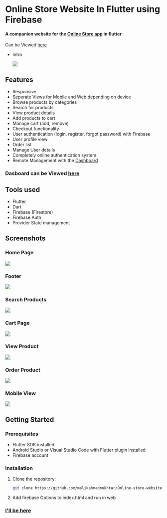 # Online Store Website In Flutter using Firebase
#### A companion website for the [Online Store app](https://github.com/malikahmadmukhtar/Online-Store-App-using-flutter-Firebase) in flutter

Can be Viewed [here](https://shopping-zone12.netlify.app/)
- Intro

  <img src="https://github.com/malikahmadmukhtar/Online-store-website-using-firebase-in-flutter/assets/158511475/19d9f446-a0c2-4de1-bbdf-76aa58b74808"/>


## Features
- Responsive
- Seperate Views for Mobile and Web depending on device
- Browse products by categories
- Search for products
- View product details
- Add products to cart
- Manage cart (add, remove)
- Checkout functionality
- User authentication (login, register, forgot password) with Firebase
- User profile view
- Order list
- Manage User details
- Completely online authentication system
- Remote Management with the [Dashboard](https://github.com/malikahmadmukhtar/Online-Store-Dashboard-for-windows-in-flutter)

### Dasboard can be Viewed [here](https://github.com/malikahmadmukhtar/Online-Store-Dashboard-for-windows-in-flutter)

## Tools used

- Flutter
- Dart
- Firebase (Firestore)
- Firebase Auth
- Provider State management

## Screenshots

### Home Page
<p align="left">
  <img src="https://github.com/malikahmadmukhtar/Online-store-website-using-firebase-in-flutter/assets/158511475/19d9f446-a0c2-4de1-bbdf-76aa58b74808"/>
</p>

### Footer
<p align="left">
  <img src="https://github.com/malikahmadmukhtar/Online-store-website-using-firebase-in-flutter/assets/158511475/20b6bf91-4d0c-415f-bb1b-f41ec37519c1"/>
</p>

### Search Products

<p align="left">
  <img src="https://github.com/malikahmadmukhtar/Online-store-website-using-firebase-in-flutter/assets/158511475/5e097bc8-6b38-4e5d-b0ad-82ee75e1a440"/>
</p>

### Cart Page

<p align="left">
  <img src="https://github.com/malikahmadmukhtar/Online-store-website-using-firebase-in-flutter/assets/158511475/e0354885-f1c3-4322-a431-badf9cfe3de4"/>
</p>

### View Product

<p align="left">
  <img src="https://github.com/malikahmadmukhtar/Online-store-website-using-firebase-in-flutter/assets/158511475/9acfc983-c1db-48a7-b557-c923858479ca"/>
</p>

### Order Product

<p align="left">
  <img src="https://github.com/malikahmadmukhtar/Online-store-website-using-firebase-in-flutter/assets/158511475/418ca525-092b-4417-bc27-de479887126b"/>
</p>

### Mobile View

<p align="left">
  <img src="https://github.com/malikahmadmukhtar/Online-store-website-using-firebase-in-flutter/assets/158511475/47c98043-c04b-406d-a67a-68c2ee952d3d"/>
</p>

## Getting Started

### Prerequisites

- Flutter SDK installed
- Android Studio or Visual Studio Code with Flutter plugin installed
- Firebase account
  
### Installation

1. Clone the repository:
   ```bash
   git clone https://github.com/malikahmadmukhtar/Online-store-website-using-firebase-in-flutter.git
   
2. Add firebase Options to index.html and run in web

### [I'll be here](https://github.com/malikahmadmukhtar)
